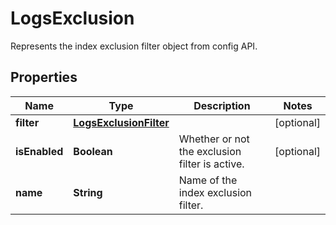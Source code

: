 

# LogsExclusion

Represents the index exclusion filter object from config API.
## Properties

Name | Type | Description | Notes
------------ | ------------- | ------------- | -------------
**filter** | [**LogsExclusionFilter**](LogsExclusionFilter.md) |  |  [optional]
**isEnabled** | **Boolean** | Whether or not the exclusion filter is active. |  [optional]
**name** | **String** | Name of the index exclusion filter. | 



